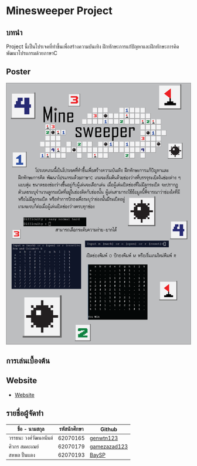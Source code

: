 # Minesweeper Project
## บทนำ
Project นี้เป็นโปรเจคที่ทำขึ้นเพื่อสร้างความบันเทิง ฝึกทักษะการแก้ปัญหาและฝึกทักษะการคิด พัฒนาโปรแกรมด้วยภาษาC
## Poster
![](img/PosterMS.png)
## การเล่นเบื้องต้น
## Website 
- [Website](https://gamezazad123.github.io/Minesweeper/)
## รายชื่อผู้จัดทำ
| ชื่อ - นามสกุล | รหัสนักศึกษา | Github |
| --- | --- | --- |
| วรรธนะ วงศ์วัฒนอนันต์ | 62070165 | [genwtn123](https://github.com/genwtn123) |
| ศิวกร สมคะเณย์ | 62070179 | [gamezazad123](https://github.com/gamezazad123) |
| สหพล ปั้นแตง | 62070193 | [BaySP](https://github.com/BaySP) |
